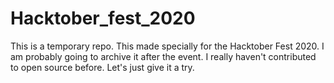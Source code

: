 # Hacktober_fest_2020
This is a temporary repo. This made specially for the Hacktober Fest 2020. I am probably going to archive it after the event.  I really haven't contributed to open source before. Let's just give it a try.
